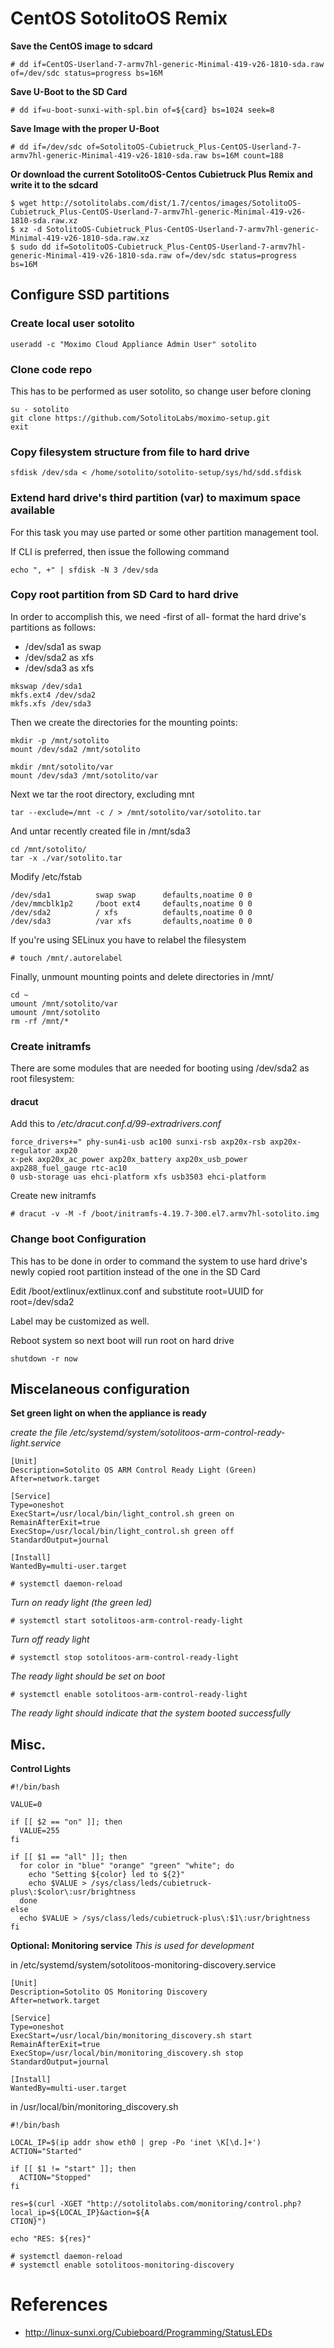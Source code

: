 # CentOS SotolitoOS Remix

**Save the CentOS image to sdcard**

```
# dd if=CentOS-Userland-7-armv7hl-generic-Minimal-419-v26-1810-sda.raw of=/dev/sdc status=progress bs=16M
```

**Save U-Boot to the SD Card**
```
# dd if=u-boot-sunxi-with-spl.bin of=${card} bs=1024 seek=8
```

**Save Image with the proper U-Boot**

```
# dd if=/dev/sdc of=SotolitoOS-Cubietruck_Plus-CentOS-Userland-7-armv7hl-generic-Minimal-419-v26-1810-sda.raw bs=16M count=188
```

**Or download the current SotolitoOS-Centos Cubietruck Plus Remix and write it to the sdcard**

```
$ wget http://sotolitolabs.com/dist/1.7/centos/images/SotolitoOS-Cubietruck_Plus-CentOS-Userland-7-armv7hl-generic-Minimal-419-v26-1810-sda.raw.xz
$ xz -d SotolitoOS-Cubietruck_Plus-CentOS-Userland-7-armv7hl-generic-Minimal-419-v26-1810-sda.raw.xz
$ sudo dd if=SotolitoOS-Cubietruck_Plus-CentOS-Userland-7-armv7hl-generic-Minimal-419-v26-1810-sda.raw of=/dev/sdc status=progress bs=16M

```

## Configure SSD partitions

### Create local user sotolito

`useradd -c "Moximo Cloud Appliance Admin User" sotolito`

### Clone code repo

This has to be performed as user sotolito, so change user before cloning

```
su - sotolito
git clone https://github.com/SotolitoLabs/moximo-setup.git  
exit
```

### Copy filesystem structure from file to hard drive

`sfdisk /dev/sda < /home/sotolito/sotolito-setup/sys/hd/sdd.sfdisk`


### Extend hard drive's third partition (var) to maximum space available

For this task you may use parted or some other partition management tool.

If CLI is preferred, then issue the following command

`echo ", +" | sfdisk -N 3 /dev/sda`

### Copy root partition from SD Card to hard drive

In order to accomplish this, we need -first of all- format the hard drive's partitions as follows:

- /dev/sda1 as swap
- /dev/sda2 as xfs
- /dev/sda3 as xfs

```
mkswap /dev/sda1
mkfs.ext4 /dev/sda2
mkfs.xfs /dev/sda3
```

Then we create the directories for the mounting points:

```
mkdir -p /mnt/sotolito
mount /dev/sda2 /mnt/sotolito

mkdir /mnt/sotolito/var
mount /dev/sda3 /mnt/sotolito/var
```

Next we tar the root directory, excluding mnt

`tar --exclude=/mnt -c / > /mnt/sotolito/var/sotolito.tar`

And untar recently created file in /mnt/sda3

```
cd /mnt/sotolito/
tar -x ./var/sotolito.tar 
```
Modify /etc/fstab

```
/dev/sda1          swap swap      defaults,noatime 0 0
/dev/mmcblk1p2     /boot ext4     defaults,noatime 0 0
/dev/sda2          / xfs          defaults,noatime 0 0
/dev/sda3          /var xfs       defaults,noatime 0 0

```

If you're using SELinux you have to relabel the filesystem

```
# touch /mnt/.autorelabel
```

Finally, unmount mounting points and delete directories in /mnt/

```
cd ~
umount /mnt/sotolito/var
umount /mnt/sotolito
rm -rf /mnt/*
```

### Create initramfs
There are some modules that are needed for booting using /dev/sda2 as root filesystem:

#### dracut

Add this to */etc/dracut.conf.d/99-extradrivers.conf*
```
force_drivers+=" phy-sun4i-usb ac100 sunxi-rsb axp20x-rsb axp20x-regulator axp20
x-pek axp20x_ac_power axp20x_battery axp20x_usb_power axp288_fuel_gauge rtc-ac10
0 usb-storage uas ehci-platform xfs usb3503 ehci-platform
```

Create new initramfs

```
# dracut -v -M -f /boot/initramfs-4.19.7-300.el7.armv7hl-sotolito.img
```


### Change boot Configuration

This has to be done in order to command the system to use hard drive's newly copied root partition instead of the one in the SD Card

Edit /boot/extlinux/extlinux.conf and substitute root=UUID for root=/dev/sda2

Label may be customized as well.

Reboot system so next boot will run root on hard drive

`shutdown -r now`




## Miscelaneous configuration

**Set green light on when the appliance is ready**


*create the file /etc/systemd/system/sotolitoos-arm-control-ready-light.service*
```
[Unit] 
Description=Sotolito OS ARM Control Ready Light (Green)
After=network.target

[Service]
Type=oneshot
ExecStart=/usr/local/bin/light_control.sh green on
RemainAfterExit=true
ExecStop=/usr/local/bin/light_control.sh green off
StandardOutput=journal

[Install]
WantedBy=multi-user.target
```

```
# systemctl daemon-reload
```

*Turn on ready light (the green led)*
```
# systemctl start sotolitoos-arm-control-ready-light
```

*Turn off ready light*
```
# systemctl stop sotolitoos-arm-control-ready-light
```

*The ready light should be set on boot*

```
# systemctl enable sotolitoos-arm-control-ready-light
```

*The ready light should indicate that the system booted successfully*

## Misc.

**Control Lights**

```
#!/bin/bash

VALUE=0

if [[ $2 == "on" ]]; then
  VALUE=255
fi

if [[ $1 == "all" ]]; then
  for color in "blue" "orange" "green" "white"; do
    echo "Setting ${color} led to ${2}"
    echo $VALUE > /sys/class/leds/cubietruck-plus\:$color\:usr/brightness
  done
else
  echo $VALUE > /sys/class/leds/cubietruck-plus\:$1\:usr/brightness
fi

```


**Optional: Monitoring service**
*This is used for development*

in /etc/systemd/system/sotolitoos-monitoring-discovery.service
```
[Unit] 
Description=Sotolito OS Monitoring Discovery
After=network.target

[Service]
Type=oneshot
ExecStart=/usr/local/bin/monitoring_discovery.sh start
RemainAfterExit=true
ExecStop=/usr/local/bin/monitoring_discovery.sh stop
StandardOutput=journal

[Install]
WantedBy=multi-user.target

```

in /usr/local/bin/monitoring_discovery.sh

```
#!/bin/bash

LOCAL_IP=$(ip addr show eth0 | grep -Po 'inet \K[\d.]+')
ACTION="Started"

if [[ $1 != "start" ]]; then
  ACTION="Stopped"
fi

res=$(curl -XGET "http://sotolitolabs.com/monitoring/control.php?local_ip=${LOCAL_IP}&action=${A
CTION}")

echo "RES: ${res}"
```

```
# systemctl daemon-reload
# systemctl enable sotolitoos-monitoring-discovery
```



# References

* http://linux-sunxi.org/Cubieboard/Programming/StatusLEDs
